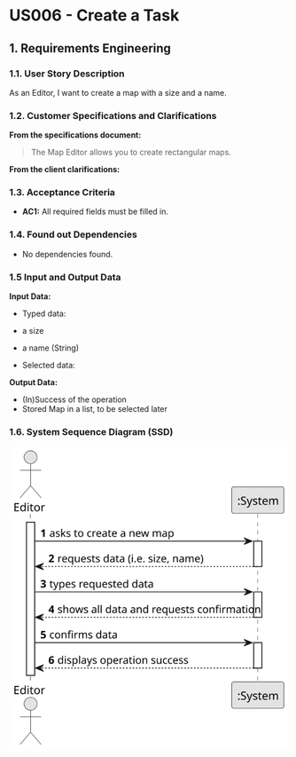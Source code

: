 # US006 - Create a Task

## 1. Requirements Engineering

### 1.1. User Story Description

As an Editor, I want to create a map with a size and a name.


### 1.2. Customer Specifications and Clarifications 

**From the specifications document:**

>	The Map Editor allows you to create rectangular maps.

**From the client clarifications:**



### 1.3. Acceptance Criteria

* **AC1:** All required fields must be filled in.

### 1.4. Found out Dependencies

* No dependencies found.

### 1.5 Input and Output Data

**Input Data:**

* Typed data:
 *  a size
 *  a name (String)
	
* Selected data:
   

**Output Data:**

 * (In)Success of the operation
 * Stored Map in a list, to be selected later

### 1.6. System Sequence Diagram (SSD)

![System Sequence Diagram](svg/US001-SSD.svg)



